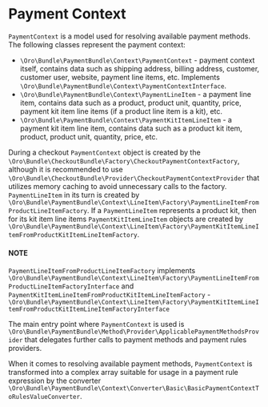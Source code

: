 # Payment Context

`PaymentContext` is a model used for resolving available payment methods. The following classes represent the payment context:

- `\Oro\Bundle\PaymentBundle\Context\PaymentContext` - payment context itself, contains data such as shipping address, billing address, customer, customer user, website, payment line items, etc. Implements `\Oro\Bundle\PaymentBundle\Context\PaymentContextInterface`.
- `\Oro\Bundle\PaymentBundle\Context\PaymentLineItem` - a payment line item, contains data such as a product, product unit, quantity, price, payment kit item line items (if a product line item is a kit), etc.
- `\Oro\Bundle\PaymentBundle\Context\PaymentKitItemLineItem` - a payment kit item line item, contains data such as a product kit item, product, product unit, quantity, price, etc.

During a checkout `PaymentContext` object is created by the `\Oro\Bundle\CheckoutBundle\Factory\CheckoutPaymentContextFactory`, although it is recommended to use `\Oro\Bundle\CheckoutBundle\Provider\CheckoutPaymentContextProvider` that utilizes memory caching to avoid unnecessary calls to the factory. `PaymentLineItem` in its turn is created by `\Oro\Bundle\PaymentBundle\Context\LineItem\Factory\PaymentLineItemFromProductLineItemFactory`. If a `PaymentLineItem` represents a product kit, then for its kit item line items `PaymentKitItemLineItem` objects are created by `\Oro\Bundle\PaymentBundle\Context\LineItem\Factory\PaymentKitItemLineItemFromProductKitItemLineItemFactory`.

#### NOTE
`PaymentLineItemFromProductLineItemFactory` implements `\Oro\Bundle\PaymentBundle\Context\LineItem\Factory\PaymentLineItemFromProductLineItemFactoryInterface` and `PaymentKitItemLineItemFromProductKitItemLineItemFactory` - `\Oro\Bundle\PaymentBundle\Context\LineItem\Factory\PaymentKitItemLineItemFromProductKitItemLineItemFactoryInterface`

The main entry point where `PaymentContext` is used is `\Oro\Bundle\PaymentBundle\Method\Provider\ApplicablePaymentMethodsProvider` that delegates further calls to payment methods and payment rules providers.

When it comes to resolving available payment methods, `PaymentContext` is transformed into a complex array suitable for usage in a payment rule expression by the converter `\Oro\Bundle\PaymentBundle\Context\Converter\Basic\BasicPaymentContextToRulesValueConverter`.
